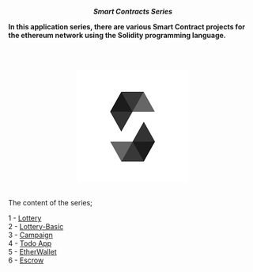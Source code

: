 **_<center> Smart Contracts Series </center>_**

**In this application series, there are various Smart Contract projects for the ethereum network using the Solidity programming language.**

<br>

<br>

<p align="center">
  <img width="" src="./img/solidity.png">
  <br>
</p>

<br>
The content of the series;

1 - [Lottery](1-Lottery/README.md) <br>
2 - [Lottery-Basic](2-Lottery-Basic/README.md) <br>
3 - [Campaign](3-Campaign/README.md) <br>
4 - [Todo App](4-TodoContract/README.md) <br>
5 - [EtherWallet](5-EtherWallet/README.md) <br>
6 - [Escrow](6-Escrow/README.md) <br>
